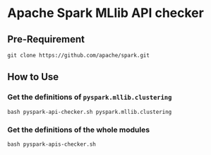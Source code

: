 # Apache Spark MLlib API checker

## Pre-Requirement

```
git clone https://github.com/apache/spark.git
```

## How to Use

### Get the definitions of `pyspark.mllib.clustering`

```
bash pyspark-api-checker.sh pyspark.mllib.clustering
```

### Get the definitions of the whole modules

```
bash pyspark-apis-checker.sh
```
